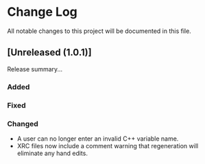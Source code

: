 # Change Log
All notable changes to this project will be documented in this file.

## [Unreleased (1.0.1)]

Release summary...

### Added

### Fixed

### Changed

- A user can no longer enter an invalid C++ variable name.
- XRC files now include a comment warning that regeneration will eliminate any hand edits.
